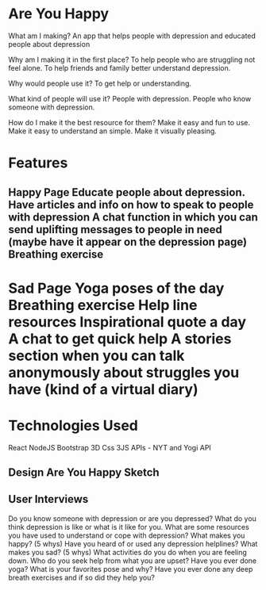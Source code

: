 # Are You Happy

What am I making? An app that helps people with depression and educated people about depression

Why am I making it in the first place? To help people who are struggling not feel alone. To help friends and family better understand depression.

Why would people use it? To get help or understanding.

What kind of people will use it? People with depression. People who know someone with depression.

How do I make it the best resource for them? Make it easy and fun to use. Make it easy to understand an simple. Make it visually pleasing.

# Features

## Happy Page Educate people about depression. Have articles and info on how to speak to people with depression A chat function in which you can send uplifting messages to people in need (maybe have it appear on the depression page) Breathing exercise

# Sad Page Yoga poses of the day Breathing exercise Help line resources Inspirational quote a day A chat to get quick help A stories section when you can talk anonymously about struggles you have (kind of a virtual diary)

# Technologies Used

React NodeJS Bootstrap 3D Css 3JS APIs - NYT and Yogi API

## Design Are You Happy Sketch

## User Interviews

Do you know someone with depression or are you depressed?
What do you think depression is like or what is it like for you.
What are some resources you have used to understand or cope with depression?
What makes you happy? (5 whys)
Have you heard of or used any depression helplines?
What makes you sad? (5 whys)
What activities do you do when you are feeling down.
Who do you seek help from what you are upset?
Have you ever done yoga? What is your favorites pose and why?
Have you ever done any deep breath exercises and if so did they help you?
